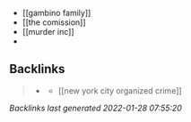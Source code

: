 - [[gambino family]]
- [[the comission]]
- [[murder inc]]
-

## Backlinks

> - [](../journals/2021_10_10.md)
>   - [[new york city organized crime]]

_Backlinks last generated 2022-01-28 07:55:20_

